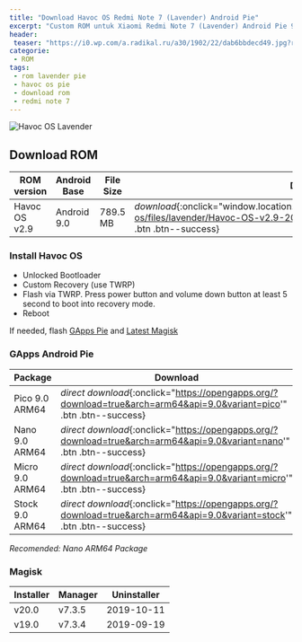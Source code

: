 ```yaml
---
title: "Download Havoc OS Redmi Note 7 (Lavender) Android Pie"
excerpt: "Custom ROM untuk Xiaomi Redmi Note 7 (Lavender) Android Pie 9.0 Rilis Bulan September 2019"
header:
 teaser: "https://i0.wp.com/a.radikal.ru/a30/1902/22/dab6bbdecd49.jpg?resize=720,360"
categorie:
 - ROM
tags:
 - rom lavender pie
 - havoc os pie
 - download rom
 - redmi note 7
---
```


![Havoc OS Lavender](https://i0.wp.com/a.radikal.ru/a30/1902/22/dab6bbdecd49.jpg?resize=720,360)

## Download ROM

|ROM version|Android Base|File Size|Download|Relesed|
|---|---|---|---|---|
|Havoc OS v2.9|Android 9.0|789.5 MB|_download_{:onclick="window.location.href='https://sourceforge.net/projects/havoc-os/files/lavender/Havoc-OS-v2.9-20190911-lavender-Official.zip/download'" .btn .btn--success}|September 11, 2019|

### Install Havoc OS

- Unlocked Bootloader
- Custom Recovery (use TWRP)
- Flash via TWRP. Press power button and volume down button at least 5 second to boot into recovery mode.
- Reboot

If needed, flash [GApps Pie](#gapps-android-pie) and [Latest Magisk](#magisk)

### GApps Android Pie

|Package|Download|
|---|---|
|Pico 9.0 ARM64|_direct download_{:onclick="https://opengapps.org/?download=true&arch=arm64&api=9.0&variant=pico'" .btn .btn--success}
|Nano 9.0 ARM64|_direct download_{:onclick="https://opengapps.org/?download=true&arch=arm64&api=9.0&variant=nano'" .btn .btn--success}
|Micro 9.0 ARM64|_direct download_{:onclick="https://opengapps.org/?download=true&arch=arm64&api=9.0&variant=micro'" .btn .btn--success}
|Stock 9.0 ARM64|_direct download_{:onclick="https://opengapps.org/?download=true&arch=arm64&api=9.0&variant=stock'" .btn .btn--success}

_Recomended: Nano ARM64 Package_

### Magisk 

|Installer|Manager|Uninstaller|
|---|---|---|
|v20.0|v7.3.5|2019-10-11|
|v19.0|v7.3.4|2019-09-19|
